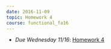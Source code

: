 ```yaml
---
date: 2016-11-09
topic: Homework 4
course: functional_fa16
---
```

- *Due Wednesday 11/16*: [Homework 4](http://ckottke.ncf.edu/functional/hw4.pdf)

